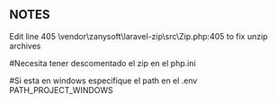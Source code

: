 ## NOTES

Edit line 405 \vendor\zanysoft\laravel-zip\src\Zip.php:405 to fix unzip archives

#Necesita tener descomentado el zip en el php.ini

#Si esta en windows especifique el path en el .env PATH_PROJECT_WINDOWS
